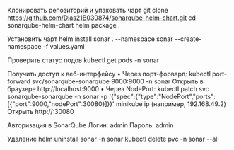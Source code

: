 Клонировать репозиторий и упаковать чарт
git clone https://github.com/Dias21B030874/sonarqube-helm-chart.git
cd sonarqube-helm-chart
helm package .

Установить чарт
helm install sonar . --namespace sonar --create-namespace -f values.yaml

Проверить статус подов
kubectl get pods -n sonar

Получить доступ к веб-интерфейсу
• Через порт-форвард:
kubectl port-forward svc/sonarqube-sonarqube 9000:9000 -n sonar
Открыть в браузере http://localhost:9000
• Через NodePort:
kubectl patch svc sonarqube-sonarqube -n sonar -p '{"spec":{"type":"NodePort","ports":[{"port":9000,"nodePort":30080}]}}'
minikube ip (например, 192.168.49.2)
Открыть http://<minikube-ip>:30080

Авторизация в SonarQube
Логин: admin
Пароль: admin

Удаление
helm uninstall sonar -n sonar
kubectl delete pvc -n sonar --all


